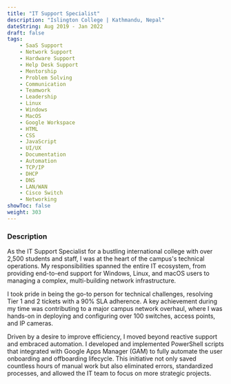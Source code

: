 ```yaml
---
title: "IT Support Specialist"
description: "Islington College | Kathmandu, Nepal"
dateString: Aug 2019 - Jan 2022
draft: false
tags:
    - SaaS Support
    - Network Support
    - Hardware Support
    - Help Desk Support
    - Mentorship
    - Problem Solving
    - Communication
    - Teamwork
    - Leadership
    - Linux
    - Windows
    - MacOS
    - Google Workspace
    - HTML
    - CSS
    - JavaScript
    - UI/UX
    - Documentation
    - Automation
    - TCP/IP
    - DHCP
    - DNS
    - LAN/WAN
    - Cisco Switch
    - Networking
showToc: false
weight: 303
--- 
```


### Description

As the IT Support Specialist for a bustling international college with over 2,500 students and staff, I was at the heart of the campus's technical operations. My responsibilities spanned the entire IT ecosystem, from providing end-to-end support for Windows, Linux, and macOS users to managing a complex, multi-building network infrastructure.

I took pride in being the go-to person for technical challenges, resolving Tier 1 and 2 tickets with a 90% SLA adherence. A key achievement during my time was contributing to a major campus network overhaul, where I was hands-on in deploying and configuring over 100 switches, access points, and IP cameras.

Driven by a desire to improve efficiency, I moved beyond reactive support and embraced automation. I developed and implemented PowerShell scripts that integrated with Google Apps Manager (GAM) to fully automate the user onboarding and offboarding lifecycle. This initiative not only saved countless hours of manual work but also eliminated errors, standardized processes, and allowed the IT team to focus on more strategic projects.


